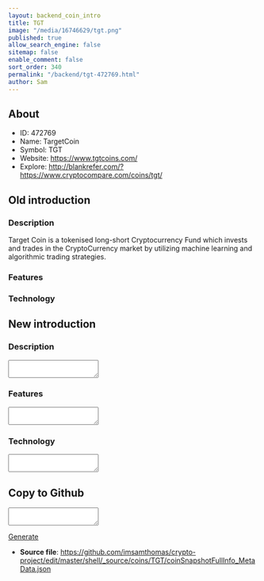 ```yaml
---
layout: backend_coin_intro
title: TGT
image: "/media/16746629/tgt.png"
published: true
allow_search_engine: false
sitemap: false
enable_comment: false
sort_order: 340
permalink: "/backend/tgt-472769.html"
author: Sam
---
```


## About

- ID: 472769
- Name: TargetCoin
- Symbol: TGT
- Website: https://www.tgtcoins.com/
- Explore: http://blankrefer.com/?https://www.cryptocompare.com/coins/tgt/


## Old introduction

### Description

<p><span>Target Coin is a tokenised long-short Cryptocurrency Fund which invests and trades in the CryptoCurrency market by utilizing machine learning and algorithmic trading strategies.</span></p>

### Features


### Technology




## New introduction


### Description
<textarea id="meta_description" name="description"></textarea>

### Features
<textarea id="meta_features" name="features"></textarea>

### Technology
<textarea id="meta_technology" name="technology"></textarea>


## Copy to Github

<textarea id="coinsnapshotfullinfo_metadata"></textarea>

<a href="#gen" onclick="generateMetaDatJson()">Generate</a>

- **Source file**: <a href="https://github.com/imsamthomas/crypto-project/edit/master/shell/_source/coins/TGT/coinSnapshotFullInfo_MetaData.json">https://github.com/imsamthomas/crypto-project/edit/master/shell/_source/coins/TGT/coinSnapshotFullInfo_MetaData.json</a>


